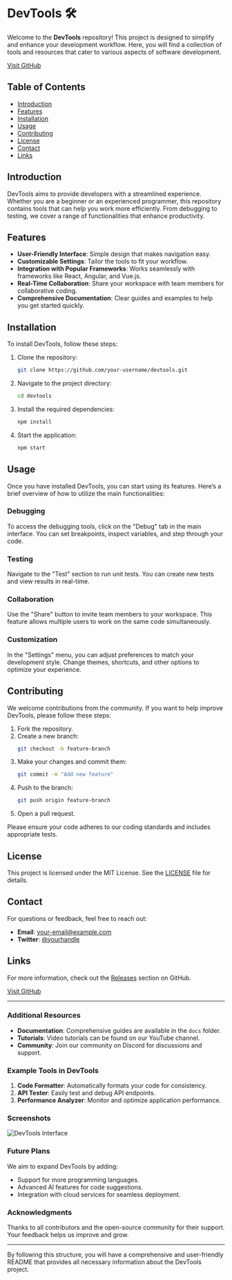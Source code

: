 # DevTools 🛠️

Welcome to the **DevTools** repository! This project is designed to simplify and enhance your development workflow. Here, you will find a collection of tools and resources that cater to various aspects of software development.

[Visit GitHub](https://github.com)

## Table of Contents

- [Introduction](#introduction)
- [Features](#features)
- [Installation](#installation)
- [Usage](#usage)
- [Contributing](#contributing)
- [License](#license)
- [Contact](#contact)
- [Links](#links)

## Introduction

DevTools aims to provide developers with a streamlined experience. Whether you are a beginner or an experienced programmer, this repository contains tools that can help you work more efficiently. From debugging to testing, we cover a range of functionalities that enhance productivity.

## Features

- **User-Friendly Interface**: Simple design that makes navigation easy.
- **Customizable Settings**: Tailor the tools to fit your workflow.
- **Integration with Popular Frameworks**: Works seamlessly with frameworks like React, Angular, and Vue.js.
- **Real-Time Collaboration**: Share your workspace with team members for collaborative coding.
- **Comprehensive Documentation**: Clear guides and examples to help you get started quickly.

## Installation

To install DevTools, follow these steps:

1. Clone the repository:
   ```bash
   git clone https://github.com/your-username/devtools.git
   ```

2. Navigate to the project directory:
   ```bash
   cd devtools
   ```

3. Install the required dependencies:
   ```bash
   npm install
   ```

4. Start the application:
   ```bash
   npm start
   ```

## Usage

Once you have installed DevTools, you can start using its features. Here’s a brief overview of how to utilize the main functionalities:

### Debugging

To access the debugging tools, click on the "Debug" tab in the main interface. You can set breakpoints, inspect variables, and step through your code.

### Testing

Navigate to the "Test" section to run unit tests. You can create new tests and view results in real-time.

### Collaboration

Use the "Share" button to invite team members to your workspace. This feature allows multiple users to work on the same code simultaneously.

### Customization

In the "Settings" menu, you can adjust preferences to match your development style. Change themes, shortcuts, and other options to optimize your experience.

## Contributing

We welcome contributions from the community. If you want to help improve DevTools, please follow these steps:

1. Fork the repository.
2. Create a new branch:
   ```bash
   git checkout -b feature-branch
   ```
3. Make your changes and commit them:
   ```bash
   git commit -m "Add new feature"
   ```
4. Push to the branch:
   ```bash
   git push origin feature-branch
   ```
5. Open a pull request.

Please ensure your code adheres to our coding standards and includes appropriate tests.

## License

This project is licensed under the MIT License. See the [LICENSE](LICENSE) file for details.

## Contact

For questions or feedback, feel free to reach out:

- **Email**: your-email@example.com
- **Twitter**: [@yourhandle](https://twitter.com/yourhandle)

## Links

For more information, check out the [Releases](https://github.com/your-username/devtools/releases) section on GitHub.

[Visit GitHub](https://github.com)

---

### Additional Resources

- **Documentation**: Comprehensive guides are available in the `docs` folder.
- **Tutorials**: Video tutorials can be found on our YouTube channel.
- **Community**: Join our community on Discord for discussions and support.

### Example Tools in DevTools

1. **Code Formatter**: Automatically formats your code for consistency.
2. **API Tester**: Easily test and debug API endpoints.
3. **Performance Analyzer**: Monitor and optimize application performance.

### Screenshots

![DevTools Interface](https://via.placeholder.com/800x400.png?text=DevTools+Interface)

### Future Plans

We aim to expand DevTools by adding:

- Support for more programming languages.
- Advanced AI features for code suggestions.
- Integration with cloud services for seamless deployment.

### Acknowledgments

Thanks to all contributors and the open-source community for their support. Your feedback helps us improve and grow.

---

By following this structure, you will have a comprehensive and user-friendly README that provides all necessary information about the DevTools project.